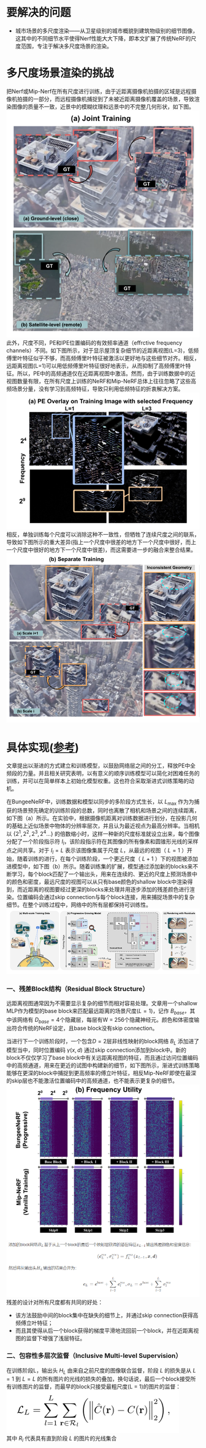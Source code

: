 # 要解决的问题
* 城市场景的多尺度渲染——从卫星级别的城市概貌到建筑物级别的细节图像，这其中的不同细节水平使得Nerf性能大大下降，即本文扩展了传统NeRF的尺度范围，专注于解决多尺度场景的渲染。

# 多尺度场景渲染的挑战
把Nerf或Mip-Nerf在所有尺度进行训练，由于近距离摄像机拍摄的区域是远程摄像机拍摄的一部分，而远程摄像机捕捉到了未被近距离摄像机覆盖的场景，导致渲染图像的质量不一致，近景中的模糊纹理和远景中的不完整几何形状，如下图。  
![Joint-Training](https://github.com/gjgjgjfff/Nerf_Learn/blob/main/img/BungeeNerf/Joint-Training.png)  
此外，尺度不同，PE和IPE位置编码的有效频率通道（effrctive frequency channels）不同。如下图所示，对于显示屋顶复杂细节的近距离视图(L=3)，低频傅里叶特征似乎不够，而高频傅里叶特征被激活以更好地与这些细节对齐。相反，远距离视图(L=1)可以用低频傅里叶特征很好地表示，从而抑制了高频傅里叶特征。所以，PE中的高频通道仅在近距离视图中激活。然而，由于训练数据中的近视图数量有限，在所有尺度上训练的NeRF和Mip-NeRF总体上往往忽略了这些高频场景分量，没有学习到高频特征，导致只利用低频特征的折衷解决方案。  
![PE-effrctive-frequency-channels](https://github.com/gjgjgjfff/Nerf_Learn/blob/main/img/BungeeNerf/PE-effrctive-frequency-channels.png)  
相反，单独训练每个尺度可以消除这种不一致性，但牺牲了连续尺度之间的联系，导致如下图所示的重大差异(指上一个尺度中很差的地方下一个尺度中很好，而上一个尺度中很好的地方下一个尺度中很差)，而这需要进一步的融合来整合结果。  
![Separate-Training](https://github.com/gjgjgjfff/Nerf_Learn/blob/main/img/BungeeNerf/Separate-Training.png)  

# 具体实现([参考](https://blog.csdn.net/weixin_44292547/article/details/126436193))
文章提出以渐进的方式建立和训练模型，以鼓励网络层之间的分工，释放PE中全频段的力量。并且相关研究表明，以有意义的顺序训练模型可以简化对困难任务的训练，并可以在简单样本上初始化模型权重。这也符合采取渐进式训练策略的动机。  

在BungeeNeRF中，训练数据和模型以同步的多阶段方式生长，以 ${L_{\max }}$ 作为为捕获的场景预先确定的训练阶段的总数，同时也离散了相机和场景之间的连续距离，如下图（a）所示。在实验中，根据摄像机距离对训练数据进行划分，在投影几何的基础上近似场景中物体的分辨率层次，并且认为最近视点为最高分辨率。当相机以 $\{ {2^1},{2^2},{2^3},{2^4}...\}$ 的倍数缩小时，这样一种新的尺度标准就设立出来，每个图像分配了一个阶段指示符 ${I_l}$，该阶段指示符在其图像的所有像素和圆锥形光线的采样点之间共享。对于 ${I_l} = L$ 表示该图像集属于尺度 $L$，从最远的视图（ $L = 1$ ）开始，随着训练的进行，在每个训练阶段，一个更近尺度（ $L + 1$ ）下的视图被添加进模型中，如下图（b）所示。随着训练集的扩展，模型通过添加新的blocks来不断学习，每个block匹配了一个输出头，用来在连续的、更近的尺度上预测场景中的颜色和密度，最远尺度的视图可以从只有base颜色的shallow block中渲染得到，而近距离的视图要经过更深的blocks来处理并用逐步添加的残差颜色进行渲染。位置编码会通过skip connection与每个block连接，用来捕捉场景中的复杂细节。在整个训练过程中，网络中的所有层都保持可训练性。
![pipline](https://github.com/gjgjgjfff/Nerf_Learn/blob/main/img/BungeeNerf/pipline.png)
### 一、残差Block结构（Residual Block Structure）
远距离视图通常因为不需要显示复杂的细节而相对容易处理。文章用一个shallow MLP作为模型的base block来匹配最远距离的场景尺度($L = 1$)，记作 ${B_{base}}$，其中该网络有 ${D_{base}} = 4$个隐藏层，每层有W = 256个隐藏神经元。颜色和体密度输出符合传统的NeRF设定，且base block没有skip connection。  

当进行下一个训练阶段时，一个包含$D = 2$层非线性映射的block网络 ${B_{L}}$ 添加进了模型当中，同时位置编码 $\gamma (x,d)$ 通过skip connection添加到block中。新的block不仅仅学习了base block中有关远距离视图的特征，而且通过访问位置编码中的高频通道，用来在更近的试图中构建新的细节，如下图所示，渐进式训练策略能够在更深的block中捕捉到更高频率的傅立叶特征，相反Mip-NeRF即使在最深的skip层也不能激活位置编码中的高频通道，也不能表示更复杂的细节。  
![Frequency-Utility](https://github.com/gjgjgjfff/Nerf_Learn/blob/main/img/BungeeNerf/Frequency-Utility.png)  
![formula](https://github.com/gjgjgjfff/Nerf_Learn/blob/main/img/BungeeNerf/formula.png)  
残差的设计对所有尺度都有共同的好处：
* 该方法鼓励中间的block集中在缺失的细节上，并通过skip connection获得高频傅立叶特征；
* 而且其使得从后一个block获得的梯度平滑地流回前一个block，并在近距离视图的监督下增强了浅层特征。
### 二、包容性多层次监督（Inclusive Multi-level Supervision）
在训练阶段L，输出头 ${H_L}$ 由来自之前尺度的图像联合监督，阶段 $L$ 的损失是从 $L = 1$ 到 $L = L$ 的所有图片的光线的损失的叠加，换句话说，最后一个block接受所有训练图片的监督，而最早的block只接受最粗尺度(L = 1)的图片的监督：
![Multi-level-Supervision](https://github.com/gjgjgjfff/Nerf_Learn/blob/main/img/BungeeNerf/Multi-level-Supervision.png)  
其中 ${R_l}$ 代表具有直到阶段 $L$ 的图片的光线集合